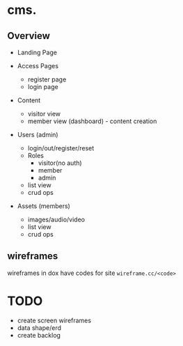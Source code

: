# cms.

## Overview

- Landing Page

- Access Pages
  - register page
  - login page

- Content
  - visitor view
  - member view (dashboard) - content creation


- Users (admin)
  - login/out/register/reset
  - Roles
    - visitor(no auth)
    - member
    - admin
  - list view
  - crud ops


- Assets (members)
  - images/audio/video
  - list view
  - crud ops

## wireframes

wireframes in dox have codes for site `wireframe.cc/<code>`


# TODO

* create screen wireframes
* data shape/erd
* create backlog

